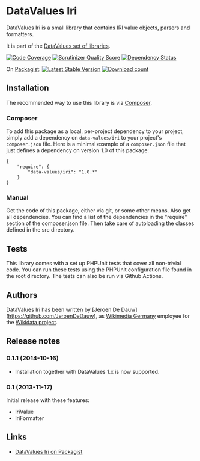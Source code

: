 # DataValues Iri

DataValues Iri is a small library that contains IRI value objects, parsers and formatters.

It is part of the [DataValues set of libraries](https://github.com/DataValues).

[![Code Coverage](https://scrutinizer-ci.com/g/DataValues/Iri/badges/coverage.png?s=10ee05d60b5246cfd5df438b63c4d5dae4b4c5a7)](https://scrutinizer-ci.com/g/DataValues/Iri/)
[![Scrutinizer Quality Score](https://scrutinizer-ci.com/g/DataValues/Iri/badges/quality-score.png?s=9bdf21bb15c3d7b9cede985fdacf7e37b507e899)](https://scrutinizer-ci.com/g/DataValues/Iri/)
[![Dependency Status](https://www.versioneye.com/php/data-values:iri/badge.png)](https://www.versioneye.com/php/data-values:iri)

On [Packagist](https://packagist.org/packages/data-values/iri):
[![Latest Stable Version](https://poser.pugx.org/data-values/iri/version.png)](https://packagist.org/packages/data-values/iri)
[![Download count](https://poser.pugx.org/data-values/iri/d/total.png)](https://packagist.org/packages/data-values/iri)

## Installation

The recommended way to use this library is via [Composer](http://getcomposer.org/).

### Composer

To add this package as a local, per-project dependency to your project, simply add a
dependency on `data-values/iri` to your project's `composer.json` file.
Here is a minimal example of a `composer.json` file that just defines a dependency on
version 1.0 of this package:

    {
        "require": {
            "data-values/iri": "1.0.*"
        }
    }

### Manual

Get the code of this package, either via git, or some other means. Also get all dependencies.
You can find a list of the dependencies in the "require" section of the composer.json file.
Then take care of autoloading the classes defined in the src directory.

## Tests

This library comes with a set up PHPUnit tests that cover all non-trivial code. You can run these
tests using the PHPUnit configuration file found in the root directory. The tests can also be run
via Github Actions.

## Authors

DataValues Iri has been written by [Jeroen De Dauw] (https://github.com/JeroenDeDauw), as
[Wikimedia Germany](https://wikimedia.de) employee for the [Wikidata project](https://wikidata.org/).

## Release notes

### 0.1.1 (2014-10-16)

* Installation together with DataValues 1.x is now supported.

### 0.1 (2013-11-17)

Initial release with these features:

* IriValue
* IriFormatter

## Links

* [DataValues Iri on Packagist](https://packagist.org/packages/data-values/iri)
